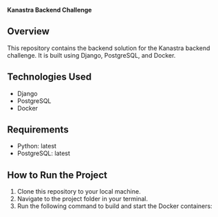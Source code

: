 **Kanastra Backend Challenge**

## Overview
This repository contains the backend solution for the Kanastra backend challenge. It is built using Django, PostgreSQL, and Docker.

## Technologies Used
- Django
- PostgreSQL
- Docker

## Requirements
- Python: latest
- PostgreSQL: latest

## How to Run the Project
1. Clone this repository to your local machine.
2. Navigate to the project folder in your terminal.
3. Run the following command to build and start the Docker containers:
